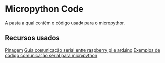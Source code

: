 # Micropython Code

A pasta a qual contém o código usado para o micropython.

## Recursos usados

[Pinagem](https://datasheets.raspberrypi.com/pico/Pico-R3-A4-Pinout.pdf)
[Guia comunicação serial entre raspberry pi e arduino](https://www.filipeflop.com/blog/comunicacao-serial-arduino-com-raspberry-pi/)
[Exemplos de código comunicação serial para micropython](https://github.com/raspberrypi/pico-micropython-examples)
